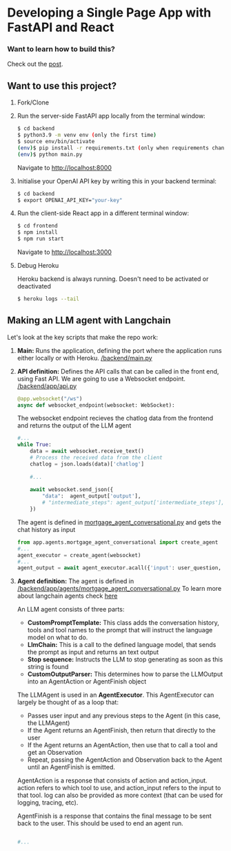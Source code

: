 # Developing a Single Page App with FastAPI and React

### Want to learn how to build this?

Check out the [post](https://testdriven.io/blog/fastapi-react/).

## Want to use this project?

1. Fork/Clone

2. Run the server-side FastAPI app locally from the terminal window:

    ```sh
    $ cd backend
    $ python3.9 -m venv env (only the first time)
    $ source env/bin/activate
    (env)$ pip install -r requirements.txt (only when requirements change)
    (env)$ python main.py
    ```

    Navigate to [http://localhost:8000](http://localhost:8000)

3. Initialise your OpenAI API key by writing this in your backend terminal:

    ```sh
    $ cd backend
    $ export OPENAI_API_KEY="your-key"
    ```

4. Run the client-side React app in a different terminal window:

    ```sh
    $ cd frontend
    $ npm install
    $ npm run start
    ```

    Navigate to [http://localhost:3000](http://localhost:3000)

5. Debug Heroku

    Heroku backend is always running. Doesn't need to be activated or deactivated

    ```sh
    $ heroku logs --tail
    ```
    
    
## Making an LLM agent with Langchain

Let's look at the key scripts that make the repo work:

1. **Main:** Runs the application, defining the port where the application runs either locally or with Heroku.
    [/backend/main.py](https://github.com/artgomad/fast-api-backend-for-framer/blob/main/backend/main.py)

2. **API definition:** Defines the API calls that can be called in the front end, using Fast API. We are going to use a Websocket endpoint.
    [/backend/app/api.py](https://github.com/artgomad/fast-api-backend-for-framer/blob/main/backend/app/api.py)
    ```python
    @app.websocket("/ws")
    async def websocket_endpoint(websocket: WebSocket):
    ```
    The websocket endpoint recieves the chatlog data from the frontend and returns the output of the LLM agent
    ```python
    #...
    while True:
        data = await websocket.receive_text()
        # Process the received data from the client
        chatlog = json.loads(data)['chatlog']
        
        #...
        
        await websocket.send_json({
            "data":  agent_output['output'],
            # "intermediate_steps": agent_output['intermediate_steps'],
        })
    ```
    
    The agent is defined in [mortgage_agent_conversational.py](https://github.com/artgomad/fast-api-backend-for-framer/blob/main/backend/app/agents/mortgage_agent_conversational.py) and gets the chat history as input
    
    ```python
    from app.agents.mortgage_agent_conversational import create_agent
    #...
    agent_executor = create_agent(websocket)
    #...
    agent_output = await agent_executor.acall({'input': user_question, 'chat_history': chatlog_strings})
    ```
    
3. **Agent definition:** The agent is defined in
    [/backend/app/agents/mortgage_agent_conversational.py](https://github.com/artgomad/fast-api-backend-for-framer/blob/main/backend/app/agents/mortgage_agent_conversational.py)
    To learn more about langchain agents check [here](https://python.langchain.com/en/latest/modules/agents/agents/custom_llm_agent.html)
    
    An LLM agent consists of three parts:
    - **CustomPromptTemplate:** This class adds the conversation history, tools and tool names to the prompt that will instruct the language model on what to do. 
    - **LlmChain:** This is a call to the defined language model, that sends the prompt as input and returns an text output
    - **Stop sequence:** Instructs the LLM to stop generating as soon as this string is found
    - **CustomOutputParser:** This determines how to parse the LLMOutput into an AgentAction or AgentFinish object

    The LLMAgent is used in an **AgentExecutor**. This AgentExecutor can largely be thought of as a loop that:
    - Passes user input and any previous steps to the Agent (in this case, the LLMAgent)
    - If the Agent returns an AgentFinish, then return that directly to the user
    - If the Agent returns an AgentAction, then use that to call a tool and get an Observation
    - Repeat, passing the AgentAction and Observation back to the Agent until an AgentFinish is emitted.


    AgentAction is a response that consists of action and action_input. action refers to which tool to use, and action_input refers to the input to that tool. log can also be provided as more context (that can be used for logging, tracing, etc).

    AgentFinish is a response that contains the final message to be sent back to the user. This should be used to end an agent run.

    
    ```python
    
    #...
    
    ```


